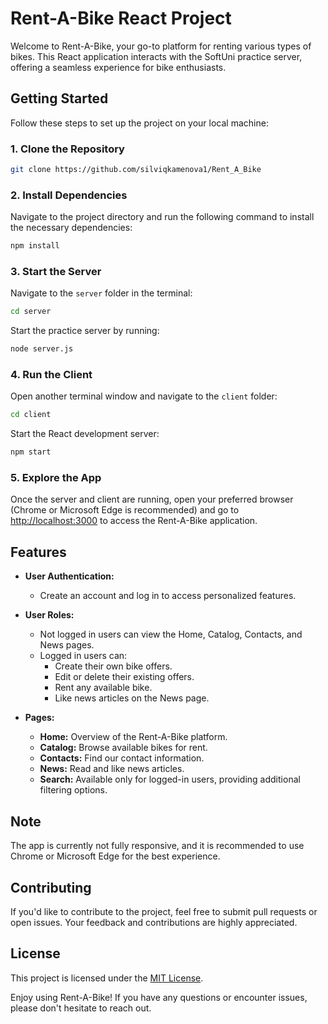 # Rent-A-Bike React Project

Welcome to Rent-A-Bike, your go-to platform for renting various types of bikes. This React application interacts with the SoftUni practice server, offering a seamless experience for bike enthusiasts.

## Getting Started

Follow these steps to set up the project on your local machine:

### 1. Clone the Repository

```bash
git clone https://github.com/silviqkamenova1/Rent_A_Bike
```

### 2. Install Dependencies

Navigate to the project directory and run the following command to install the necessary dependencies:

```bash
npm install
```

### 3. Start the Server

Navigate to the `server` folder in the terminal:

```bash
cd server
```

Start the practice server by running:

```bash
node server.js
```

### 4. Run the Client

Open another terminal window and navigate to the `client` folder:

```bash
cd client
```

Start the React development server:

```bash
npm start
```

### 5. Explore the App

Once the server and client are running, open your preferred browser (Chrome or Microsoft Edge is recommended) and go to [http://localhost:3000](http://localhost:3000) to access the Rent-A-Bike application.

## Features

- **User Authentication:**
  - Create an account and log in to access personalized features.

- **User Roles:**
  - Not logged in users can view the Home, Catalog, Contacts, and News pages.
  - Logged in users can:
    - Create their own bike offers.
    - Edit or delete their existing offers.
    - Rent any available bike.
    - Like news articles on the News page.

- **Pages:**
  - **Home:** Overview of the Rent-A-Bike platform.
  - **Catalog:** Browse available bikes for rent.
  - **Contacts:** Find our contact information.
  - **News:** Read and like news articles.
  - **Search:** Available only for logged-in users, providing additional filtering options.

## Note

The app is currently not fully responsive, and it is recommended to use Chrome or Microsoft Edge for the best experience.

## Contributing

If you'd like to contribute to the project, feel free to submit pull requests or open issues. Your feedback and contributions are highly appreciated.

## License

This project is licensed under the [MIT License](LICENSE).

Enjoy using Rent-A-Bike! If you have any questions or encounter issues, please don't hesitate to reach out.